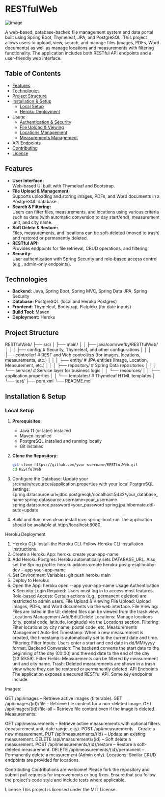 # RESTfulWeb
![image](https://github.com/user-attachments/assets/b37abbf4-9ee4-4183-ad46-6c06208eda56)

A web-based, database-backed file management system and data portal built using Spring Boot, Thymeleaf, JPA, and PostgreSQL. This project allows users to upload, view, search, and manage files (images, PDFs, Word documents) as well as manage locations and measurements with filtering functionality. The application includes both RESTful API endpoints and a user-friendly web interface.

## Table of Contents

- [Features](#features)
- [Technologies](#technologies)
- [Project Structure](#project-structure)
- [Installation & Setup](#installation--setup)
  - [Local Setup](#local-setup)
  - [Heroku Deployment](#heroku-deployment)
- [Usage](#usage)
  - [Authentication & Security](#authentication--security)
  - [File Upload & Viewing](#file-upload--viewing)
  - [Locations Management](#locations-management)
  - [Measurements Management](#measurements-management)
- [API Endpoints](#api-endpoints)
- [Contributing](#contributing)
- [License](#license)

## Features

- **User Interface:**  
  Web-based UI built with Thymeleaf and Bootstrap.
- **File Upload & Management:**  
  Supports uploading and storing images, PDFs, and Word documents in a PostgreSQL database.
- **Search & Filtering:**  
  Users can filter files, measurements, and locations using various criteria such as date (with automatic conversion to day start/end), measurement unit, and city name.
- **Soft Delete & Restore:**  
  Files, measurements, and locations can be soft-deleted (moved to trash) and restored or permanently deleted.
- **RESTful API:**  
  Provides endpoints for file retrieval, CRUD operations, and filtering.
- **Security:**  
  User authentication with Spring Security and role-based access control (e.g., admin-only endpoints).

## Technologies

- **Backend:** Java, Spring Boot, Spring MVC, Spring Data JPA, Spring Security  
- **Database:** PostgreSQL (local and Heroku Postgres)  
- **Frontend:** Thymeleaf, Bootstrap, Flatpickr (for date inputs)  
- **Build Tool:** Maven  
- **Deployment:** Heroku

## Project Structure

RESTfulWeb/ ├── src/ │ ├── main/ │ │ ├── java/com/wefky/RESTfulWeb/ │ │ │ ├── config/ # Security, Thymeleaf, and other configurations │ │ │ ├── controller/ # REST and Web controllers (for images, locations, measurements, etc.) │ │ │ ├── entity/ # JPA entities (Image, Location, Measurement, etc.) │ │ │ ├── repository/ # Spring Data repositories │ │ │ └── service/ # Service layer for business logic │ │ └── resources/ │ │ ├── application.properties │ │ └── templates/ # Thymeleaf HTML templates │ └── test/ ├── pom.xml └── README.md

## Installation & Setup

### Local Setup

1. **Prerequisites:**  
   - Java 11 (or later) installed  
   - Maven installed  
   - PostgreSQL installed and running locally  
   - Git installed

2. **Clone the Repository:**

   ```bash
   git clone https://github.com/your-username/RESTfulWeb.git
   cd RESTfulWeb
3. Configure the Database:
Update your src/main/resources/application.properties with your local PostgreSQL settings:
spring.datasource.url=jdbc:postgresql://localhost:5432/your_database_name
spring.datasource.username=your_username
spring.datasource.password=your_password
spring.jpa.hibernate.ddl-auto=update
4. Build and Run:
mvn clean install
mvn spring-boot:run
The application should be available at http://localhost:8080.

Heroku Deployment
1. Heroku CLI:
Install the Heroku CLI.
Follow Heroku CLI installation instructions.
2. Create a Heroku App:
   heroku create your-app-name
3. Add Heroku Postgres:
   Heroku automatically sets DATABASE_URL. Also, set the Spring profile:
   heroku addons:create heroku-postgresql:hobby-dev --app your-app-name
5. Set Environment Variables:
   git push heroku main
7. Deploy to Heroku:
8. Open the App:
   heroku open --app your-app-name
Usage
Authentication & Security
Login Required:
Users must log in to access most features.
Role-based Access:
Certain actions (e.g., permanent deletion) are restricted to admin users.
File Upload & Viewing
File Upload:
Upload images, PDFs, and Word documents via the web interface.
File Viewing:
Files are listed in the UI; deleted files can be viewed from the trash view.
Locations Management
Add/Edit/Delete Locations:
Manage locations (city, postal code, latitude, longitude) via the Locations section.
Filtering:
Filter locations by city name, postal code, etc.
Measurements Management
Auto-Set Timestamp:
When a new measurement is created, the timestamp is automatically set to the current date and time.
Filtering:
Filter Inputs: Users enter a start and end date in dd/MM/yyyy format.
Backend Conversion: The backend converts the start date to the beginning of the day (00:00) and the end date to the end of the day (23:59:59).
Filter Fields: Measurements can be filtered by measurement unit and city name.
Trash:
Deleted measurements are shown in a trash view where they can be restored or permanently deleted.
API Endpoints
The application exposes a secured RESTful API. Some key endpoints include:

Images:

GET /api/images – Retrieve active images (filterable).
GET /api/images/{id}/file – Retrieve file content for a non-deleted image.
GET /api/images/{id}/file-all – Retrieve file content even if the image is deleted.
Measurements:

GET /api/measurements – Retrieve active measurements with optional filters (measurement unit, date range, city).
POST /api/measurements – Create a new measurement.
PUT /api/measurements/{id} – Update an existing measurement.
DELETE /api/measurements/{id} – Soft delete a measurement.
POST /api/measurements/{id}/restore – Restore a soft-deleted measurement.
DELETE /api/measurements/{id}/permanent – Permanently delete a measurement (Admin only).
Locations:
Similar CRUD endpoints are provided for locations.

Contributing
Contributions are welcome! Please fork the repository and submit pull requests for improvements or bug fixes. Ensure that you follow the project's code style and include tests where applicable.

License
This project is licensed under the MIT License.



